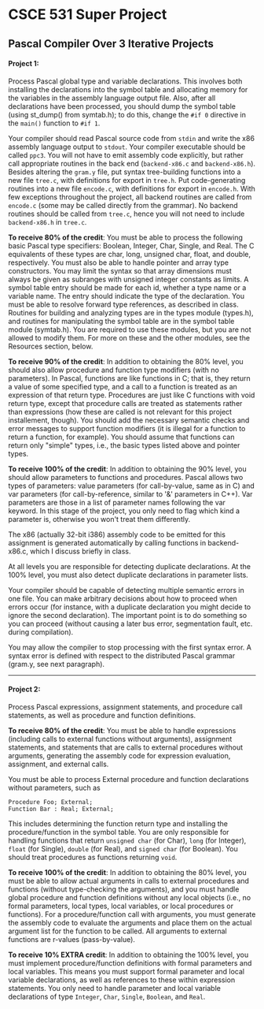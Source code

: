# CSCE 531 Super Project

## Pascal Compiler Over 3 Iterative Projects

#### Project 1:

Process Pascal global type and variable declarations. This involves both installing the declarations into the symbol table and allocating memory for the variables in the assembly language output file. Also, after all declarations have been processed, you should dump the symbol table (using st_dump() from symtab.h); to do this, change the `#if 0` directive in the `main()` function to `#if 1`.

Your compiler should read Pascal source code from `stdin` and write the x86 assembly language output to `stdout`. Your compiler executable should be called `ppc3`. You will not have to emit assembly code explicitly, but rather call appropriate routines in the back end (`backend-x86.c` and `backend-x86.h`). Besides altering the `gram.y` file, put syntax tree-building functions into a new file `tree.c`, with definitions for export in `tree.h`. Put code-generating routines into a new file `encode.c`, with definitions for export in `encode.h`. With few exceptions throughout the project, all backend routines are called from `encode.c` (some may be called directly from the grammar). No backend routines should be called from `tree.c`, hence you will not need to include `backend-x86.h` in `tree.c`.

**To receive 80% of the credit**: You must be able to process the following basic Pascal type specifiers: Boolean, Integer, Char, Single, and Real. The C equivalents of these types are char, long, unsigned char, float, and double, respectively. You must also be able to handle pointer and array type constructors. You may limit the syntax so that array dimensions must always be given as subranges with unsigned integer constants as limits. A symbol table entry should be made for each id, whether a type name or a variable name. The entry should indicate the type of the declaration. You must be able to resolve forward type references, as described in class. Routines for building and analyzing types are in the types module (types.h), and routines for manipulating the symbol table are in the symbol table module (symtab.h). You are required to use these modules, but you are not allowed to modify them. For more on these and the other modules, see the Resources section, below.

**To receive 90% of the credit**: In addition to obtaining the 80% level, you should also allow procedure and function type modifiers (with no parameters). In Pascal, functions are like functions in C; that is, they return a value of some specified type, and a call to a function is treated as an expression of that return type. Procedures are just like C functions with void return type, except that procedure calls are treated as statements rather than expressions (how these are called is not relevant for this project installement, though). You should add the necessary semantic checks and error messages to support function modifiers (it is illegal for a function to return a function, for example). You should assume that functions can return only "simple" types, i.e., the basic types listed above and pointer types.

**To receive 100% of the credit**: In addition to obtaining the 90% level, you should allow parameters to functions and procedures. Pascal allows two types of parameters: value parameters (for call-by-value, same as in C) and var parameters (for call-by-reference, similar to '&' parameters in C++). Var parameters are those in a list of parameter names following the var keyword. In this stage of the project, you only need to flag which kind a parameter is, otherwise you won't treat them differently.

The x86 (actually 32-bit i386) assembly code to be emitted for this assignment is generated automatically by calling functions in backend-x86.c, which I discuss briefly in class.

At all levels you are responsible for detecting duplicate declarations. At the 100% level, you must also detect duplicate declarations in parameter lists.

Your compiler should be capable of detecting multiple semantic errors in one file. You can make arbitrary decisions about how to proceed when errors occur (for instance, with a duplicate declaration you might decide to ignore the second declaration). The important point is to do something so you can proceed (without causing a later bus error, segmentation fault, etc. during compilation).

You may allow the compiler to stop processing with the first syntax error. A syntax error is defined with respect to the distributed Pascal grammar (gram.y, see next paragraph).

---
#### Project 2:

Process Pascal expressions, assignment statements, and procedure call statements, as well as procedure and function definitions.

**To receive 80% of the credit**: You must be able to handle expressions (including calls to external functions without arguments), assignment statements, and statements that are calls to external procedures without arguments, generating the assembly code for expression evaluation, assignment, and external calls.

You must be able to process External procedure and function declarations without parameters, such as

```
Procedure Foo; External;
Function Bar : Real; External;
```

This includes determining the function return type and installing the procedure/function in the symbol table. You are only responsible for handling functions that return `unsigned char` (for Char), `long` (for Integer), `float` (for Single), `double` (for Real), and `signed char` (for Boolean). You should treat procedures as functions returning `void`. 

**To receive 100% of the credit**: In addition to obtaining the 80% level, you must be able to allow actual arguments in calls to external procedures and functions (without type-checking the arguments), and you must handle global procedure and function definitions without any local objects (i.e., no formal parameters, local types, local variables, or local procedures or functions). For a procedure/function call with arguments, you must generate the assembly code to evaluate the arguments and place them on the actual argument list for the function to be called. All arguments to external functions are r-values (pass-by-value).

**To receive 10% EXTRA credit**: In addition to obtaining the 100% level, you must implement procedure/function definitions with formal parameters and local variables. This means you must support formal parameter and local variable declarations, as well as references to these within expression statements. You only need to handle parameter and local variable declarations of type `Integer`, `Char`, `Single`, `Boolean`, and `Real`.

